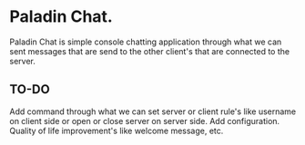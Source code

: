 # Paladin Chat.

Paladin Chat is simple console chatting application through what we can sent messages that are send to the other client's that are connected to the server.

## TO-DO
Add command through what we can set server or client rule's like username on client side or open or close server on server side.
Add configuration.
Quality of life improvement's like welcome message, etc.
